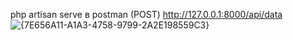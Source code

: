 php artisan serve
в postman (POST) http://127.0.0.1:8000/api/data
![{7E656A11-A1A3-4758-9799-2A2E198559C3}](https://github.com/user-attachments/assets/8fc6102c-713a-4000-86dc-b96a579185f4)


